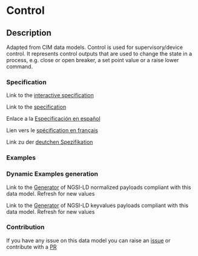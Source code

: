 # Control

## Description 

Adapted from CIM data models. Control is used for supervisory/device control. It represents control outputs that are used to change the state in a process, e.g. close or open breaker, a set point value or a raise lower command.
### Specification

Link to the [interactive specification](https://swagger.lab.fiware.org/?url=https://github.com/smart-data-models/dataModel.EnergyCIM/blob/master/Control/swagger.yaml)

Link to the [specification](https://github.com/smart-data-models/dataModel.EnergyCIM/blob/master/Control/doc/spec.md)

Enlace a la [Especificación en español](https://github.com/smart-data-models/dataModel.EnergyCIM/blob/master/Control/doc/spec_ES.md)

Lien vers le [spécification en français](https://github.com/smart-data-models/dataModel.EnergyCIM/blob/master/Control/doc/spec_FR.md)

Link zu der [deutchen Spezifikation](https://github.com/smart-data-models/dataModel.EnergyCIM/blob/master/Control/doc/spec_DE.md)
### Examples
### Dynamic Examples generation

Link to the [Generator](https://smartdatamodels.org/extra/ngsi-ld_generator_v0.92.php?schemaUrl=https://raw.githubusercontent.com/smart-data-models/dataModel.EnergyCIM/master/Control/schema.json&email=info@smartdatamodels.org) of NGSI-LD normalized payloads compliant with this data model. Refresh for new values

Link to the [Generator](https://smartdatamodels.org/extra/ngsi-ld_generator_keyvalues_v0.92.php?schemaUrl=https://raw.githubusercontent.com/smart-data-models/dataModel.EnergyCIM/master/Control/schema.json&email=info@smartdatamodels.org) of NGSI-LD keyvalues payloads compliant with this data model. Refresh for new values
### Contribution

 If you have any issue on this data model you can raise an [issue](https://github.com/smart-data-models/dataModel.EnergyCIM/issues)  or contribute with a [PR](https://github.com/smart-data-models/dataModel.EnergyCIM/pulls)